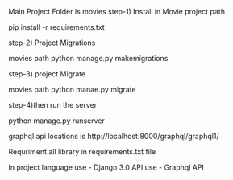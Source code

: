 Main Project Folder is movies 
step-1) Install in Movie project path

 pip install -r requirements.txt

step-2) Project Migrations

  movies path
  python manage.py makemigrations

step-3) project Migrate

  movies path
  python manae.py migrate

step-4)then run the server

  python manage.py runserver

graphql api locations is
http://localhost:8000/graphql/graphql1/

Requriment all library in requirements.txt file

In project
language use - Django 3.0
API use - Graphql API
